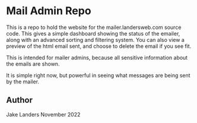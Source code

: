 # Mail Admin Repo

This is a repo to hold the website for the mailer.landersweb.com source code. This gives a simple dashboard showing the status of the emailer, along with an advanced sorting and filtering system. You can also view a preview of the html email sent, and choose to delete the email if you see fit.

This is intended for mailer admins, because all sensitive information about the emails are shown.

It is simple right now, but powerful in seeing what messages are being sent by the mailer.

## Author

Jake Landers November 2022
